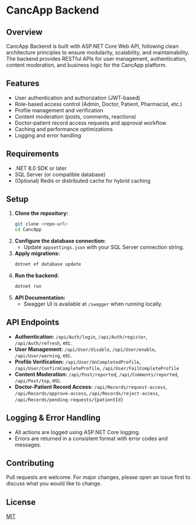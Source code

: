# CancApp Backend

## Overview

CancApp Backend is built with ASP.NET Core Web API, following clean architecture principles to ensure modularity, scalability, and maintainability. The backend provides RESTful APIs for user management, authentication, content moderation, and business logic for the CancApp platform.

## Features
- User authentication and authorization (JWT-based)
- Role-based access control (Admin, Doctor, Patient, Pharmacist, etc.)
- Profile management and verification
- Content moderation (posts, comments, reactions)
- Doctor-patient record access requests and approval workflow
- Caching and performance optimizations
- Logging and error handling

## Requirements
- .NET 8.0 SDK or later
- SQL Server (or compatible database)
- (Optional) Redis or distributed cache for hybrid caching

## Setup
1. **Clone the repository:**
   ```bash
   git clone <repo-url>
   cd CancApp
   ```
2. **Configure the database connection:**
   - Update `appsettings.json` with your SQL Server connection string.
3. **Apply migrations:**
   ```bash
   dotnet ef database update
   ```
4. **Run the backend:**
   ```bash
   dotnet run
   ```
5. **API Documentation:**
   - Swagger UI is available at `/swagger` when running locally.

## API Endpoints
- **Authentication:** `/api/Auth/login`, `/api/Auth/register`, `/api/Auth/refresh`, etc.
- **User Management:** `/api/User/disable`, `/api/User/enable`, `/api/User/warning`, etc.
- **Profile Verification:** `/api/User/UnCompletedProfile`, `/api/User/ConfirmCompleteProfile`, `/api/User/FailCompleteProfile`
- **Content Moderation:** `/api/Post/reported`, `/api/Comments/reported`, `/api/Post/top`, etc.
- **Doctor-Patient Record Access:** `/api/Records/request-access`, `/api/Records/approve-access`, `/api/Records/reject-access`, `/api/Records/pending-requests/{patientId}`

## Logging & Error Handling
- All actions are logged using ASP.NET Core logging.
- Errors are returned in a consistent format with error codes and messages.

## Contributing
Pull requests are welcome. For major changes, please open an issue first to discuss what you would like to change.

## License
[MIT](LICENSE) 
